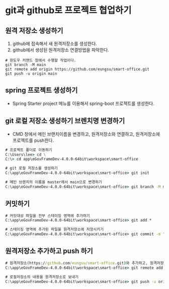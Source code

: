 # git과 github로 프로젝트 협업하기

## 원격 저장소 생성하기
1. github에 접속해서 새 원격저장소를 생성한다.
2. github에서 생성된 원격저장소 연결방법을 파악한다.
```
# 윈도우 커맨드 창에서 수행할 작업이다.
git branch -M main
git remote add origin https://github.com/eungsu/smart-office.git
git push -u origin main
```
## spring 프로젝트 생성하기
- Spring Starter project 메뉴를 이용해서 spring-boot 프로젝트를 생성한다.

## git 로컬 저장소 생성하기 브렌치명 변경하기
- CMD 창에서 메인 브랜치이름을 변경하고, 원격저장소와 연결하고, 원격저장소에 프로젝트를 push한다.
```cmd
# 프로젝트 폴더로 이동하기
C:\Users\lee> cd \
C:\> cd app\eGovFrameDev-4.0.0-64bit\workspace\smart-office

# git 로컬 저장소를 생성하기
C:\app\eGovFrameDev-4.0.0-64bit\workspace\smart-office> git init

# 메인 브렌치의 이름을 master에서 main으로 변경하기
C:\app\eGovFrameDev-4.0.0-64bit\workspace\smart-office> git branch -M main
```

## 커밋하기
```cmd
# 커밋대상 파일을 전부 스테이징 영역에 추가하기
C:\app\eGovFrameDev-4.0.0-64bit\workspace\smart-office> git add *

# 스테이징 영역에 추가된 파일을 원격저장소에 저장시키기
C:\app\eGovFrameDev-4.0.0-64bit\workspace\smart-office> git commit -m "create project"
```

## 원격저장소 추가하고 push 하기
```cmd
# 원격저장소(https://github.com/eungsu/smart-office.git)와 추가하고, 원격저장소의 이름을 origin 으로 지정하기
C:\app\eGovFrameDev-4.0.0-64bit\workspace\smart-office> git remote add origin https://github.com/eungsu/smart-office.git

# 로컬저장소의 내용을 원격저장소로 보내기
C:\app\eGovFrameDev-4.0.0-64bit\workspace\smart-office> git push -u origin main
```
